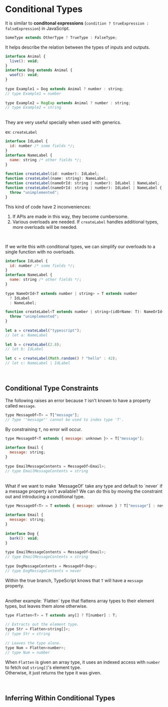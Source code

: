 # Conditional Types

It is similar to **conditonal expressions** (`condition ? trueExpression : falseExpression`) in JavaScript.  

```javascript
SomeType extends OtherType ? TrueType : FalseType;
```

It helps describe the relation between the types of inputs and outputs.  

```javascript
interface Animal {
  live(): void;
}
interface Dog extends Animal {
  woof(): void;
}
 
type Example1 = Dog extends Animal ? number : string;
// type Example1 = number
 
type Example2 = RegExp extends Animal ? number : string;
// type Example2 = string
```

<br/>
They are very useful specially when used with generics.  

ex: `createLabel`

```javascript
interface IdLabel {
  id: number /* some fields */;
}
interface NameLabel {
  name: string /* other fields */;
}
 
function createLabel(id: number): IdLabel;
function createLabel(name: string): NameLabel;
function createLabel(nameOrId: string | number): IdLabel | NameLabel;
function createLabel(nameOrId: string | number): IdLabel | NameLabel {
  throw "unimplemented";
}
```

This kind of code have 2 inconveniences:  
1. If APIs are made in this way, they become cumbersome.  
2. Various overloads are needed. If `createLabel` handles additional types, more overloads will be needed.  

<br/>

If we write this with conditional types, we can simplify our overloads to a single function with no overloads.  

```js
interface IdLabel {
  id: number /* some fields */;
}
interface NameLabel {
  name: string /* other fields */;
}
 
type NameOrId<T extends number | string> = T extends number
  ? IdLabel
  : NameLabel;
```

```javascript
function createLabel<T extends number | string>(idOrName: T): NameOrId<T> {
  throw "unimplemented";
}
 
let a = createLabel("typescript");
// let a: NameLabel
 
let b = createLabel(2.8);
// let b: IdLabel
 
let c = createLabel(Math.random() ? "hello" : 42);
// let c: NameLabel | IdLabel
```

<br/>

## Conditional Type Constraints

The following raises an error because `T` isn't known to have a property called `message`.  

```javascript
type MessageOf<T> = T["message"];
// Type '"message"' cannot be used to index type 'T'.
```

By constraining `T`, no error will occur.  

```javascript
type MessageOf<T extends { message: unknown }> = T["message"];
 
interface Email {
  message: string;
}
 
type EmailMessageContents = MessageOf<Email>;
// type EmailMessageContents = string
```

<br/>
What if we want to make `MessageOf` take any type and default to `never` if a message property isn't available?  
We can do this by moving the constraint out and introducing a conditional type.  

```javascript
type MessageOf<T> = T extends { message: unknown } ? T["message"] : never;
 
interface Email {
  message: string;
}
 
interface Dog {
  bark(): void;
}
 
type EmailMessageContents = MessageOf<Email>;
// type EmailMessageContents = string
 
type DogMessageContents = MessageOf<Dog>;
// type DogMessageContents = never
```

Within the true branch, TypeScript knows that `T` will have a `message` property.  

<br/>
Another example: `Flatten` type that flattens array types to their element types, but leaves them alone otherwise.  

```javascript
type Flatten<T> = T extends any[] ? T[number] : T;
 
// Extracts out the element type.
type Str = Flatten<string[]>;
// type Str = string
 
// Leaves the type alone.
type Num = Flatten<number>;
// type Num = number
```

When `Flatten` is given an array type, it uses an indexed access with `number` to fetch out `string[]`'s element type.  
Otherwise, it just returns the type it was given.  

<br/>

## Inferring Within Conditional Types


